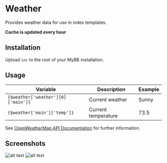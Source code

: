 # Weather
Provides weather data for use in index templates.

**Cache is updated every hour**

## Installation
Upload `inc` to the root of your MyBB installation.

## Usage
| Variable                           | Description         | Example |
|------------------------------------|---------------------|---------|
| `{$weather['weather'][0]['main']}` | Current weather     | Sunny   |
| `{$weather['main']['temp']}`       | Current temperature | 73.5    |

See [OpenWeatherMap API Documentation](https://openweathermap.org/api) for further information.

## Screenshots
![alt text](https://github.com/ShinkaDev-MyBB/mybb-weather/blob/master/settings.PNG "Settings")
![alt text](https://github.com/ShinkaDev-MyBB/mybb-weather/blob/master/example.PNG "Example")